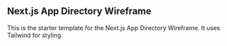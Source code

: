 ## Next.js App Directory Wireframe

This is the starter template for the Next.js App Directory Wireframe. It uses Tailwind for styling.
